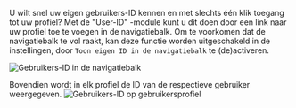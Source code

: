 U wilt snel uw eigen gebruikers-ID kennen en met slechts één klik toegang tot uw profiel?
Met de "User-ID" -module kunt u dit doen door een link naar uw profiel toe te voegen in de navigatiebalk.
Om te voorkomen dat de navigatiebalk te vol raakt, kan deze functie worden uitgeschakeld in de instellingen,
 door `Toon eigen ID in de navigatiebalk` te (de)activeren.

![Gebruikers-ID in de navigatiebalk](./navbar.png)

Bovendien wordt in elk profiel de ID van de respectieve gebruiker weergegeven.
![Gebruikers-ID op gebruikersprofiel](./profile.png)
